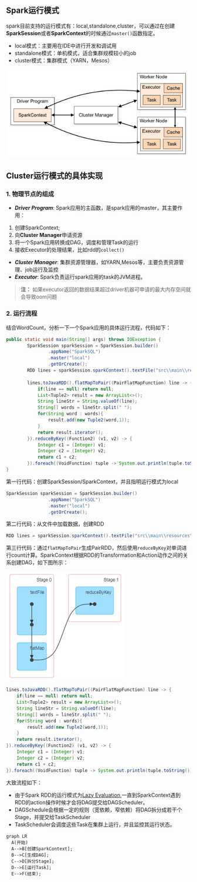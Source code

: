 ## Spark运行模式
spark目前支持的运行模式有：local,standalone,cluster，可以通过在创建**SparkSession**或者**SparkContext**的时候通过```master()```函数指定。
* local模式：主要用在IDE中进行开发和调试用
* standalone模式：单机模式，适合集群规模较小的job
* cluster模式：集群模式（YARN，Mesos）

![cluster模式](/assets/cluster-overview.png "cluster模式")

## Cluster运行模式的具体实现
### 1. 物理节点的组成

* **_Driver Program_**: Spark应用的主函数，是spark应用的master，其主要作用：<br>
1) 创建SparkContext;<br>
2) 向**Cluster Manager**申请资源<br>
3) 将一个Spark应用转换成DAG，调度和管理Task的运行<br>
4) 接收Executor的处理结果，比如rdd的```collect()```
* **_Cluster Manager_**: 集群资源管理器，如YARN,Mesos等，主要负责资源管理、job运行及监控
* **_Executor_**: Spark负责运行spark应用的task的JVM进程。

> **注：** 如果executor返回的数据结果超过driver机器可申请的最大内存空间就会导致oom问题

### 2. 运行流程
结合WordCount，分析一下一个Spark应用的具体运行流程，代码如下：
``` java
public static void main(String[] args) throws IOException {
        SparkSession sparkSession = SparkSession.builder()
                .appName("SparkSQL")
                .master("local")
                .getOrCreate();
        RDD lines = sparkSession.sparkContext().textFile("src\\main\\resources\\data.txt",1);
        
        lines.toJavaRDD().flatMapToPair((PairFlatMapFunction) line -> {
            if(line == null) return null;
            List<Tuple2> result = new ArrayList<>();
            String lineStr = String.valueOf(line);
            String[] words = lineStr.split(" ");
            for(String word : words){
                result.add(new Tuple2(word,1));
            }
            return result.iterator();
        }).reduceByKey((Function2) (v1, v2) -> {
            Integer c1 = (Integer) v1;
            Integer c2 = (Integer) v2;
            return c1 + c2;
        }).foreach((VoidFunction) tuple -> System.out.println(tuple.toString()));
}
```
第一行代码：创建SparkSession/SparkContext，并且指明运行模式为local
``` java
SparkSession sparkSession = SparkSession.builder()
                .appName("SparkSQL")
                .master("local")
                .getOrCreate();
``` 
第二行代码：从文件中加载数据，创建RDD
``` java
RDD lines = sparkSession.sparkContext().textFile("src\\main\\resources\\data.txt",1);
```
第三行代码：通过```flatMapToPair```生成PairRDD，然后使用```reduceByKey```对单词进行count计算。SparkContext根据RDD的Transformation和Action动作之间的关系创建DAG，如下图所示：

![](/assets/DAG.jpg)

``` java
lines.toJavaRDD().flatMapToPair((PairFlatMapFunction) line -> {
    if(line == null) return null;
    List<Tuple2> result = new ArrayList<>();
    String lineStr = String.valueOf(line);
    String[] words = lineStr.split(" ");
    for(String word : words){
        result.add(new Tuple2(word,1));
    }
    return result.iterator();
}).reduceByKey((Function2) (v1, v2) -> {
    Integer c1 = (Integer) v1;
    Integer c2 = (Integer) v2;
    return c1 + c2;
}).foreach((VoidFunction) tuple -> System.out.println(tuple.toString()));
```
大致流程如下：
* 由于Spark RDD的运行模式为[Lazy Evaluation](http://data-flair.training/blogs/apache-spark-lazy-evaluation/),一直到SparkContext遇到RDD的action操作时候才会将DAG提交给DAGScheduler。
* DAGSchedule会根据一定的规则（宽依赖，窄依赖）将DAG拆分成若干个Stage，并提交给TaskScheduler
* TaskScheduler会调度这些Task在集群上运行，并且监控其运行状态。

```{mermaid}
graph LR
  A(开始)
  A-->B[创建SparkContext];
  B-->C[生成DAG];
  C-->D[拆分Stage];
  D-->E[运行Task];
  E-->F(结束);
```
